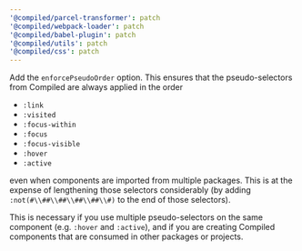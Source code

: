 ```yaml
---
'@compiled/parcel-transformer': patch
'@compiled/webpack-loader': patch
'@compiled/babel-plugin': patch
'@compiled/utils': patch
'@compiled/css': patch
---
```


Add the `enforcePseudoOrder` option. This ensures that the pseudo-selectors from Compiled are always applied in the order

- `:link`
- `:visited`
- `:focus-within`
- `:focus`
- `:focus-visible`
- `:hover`
- `:active`

even when components are imported from multiple packages. This is at the expense of lengthening those selectors considerably (by adding `:not(#\\##\\##\\##\\##\\#)` to the end of those selectors).

This is necessary if you use multiple pseudo-selectors on the same component (e.g. `:hover` and `:active`), and if you are creating Compiled components that are consumed in other packages or projects.
